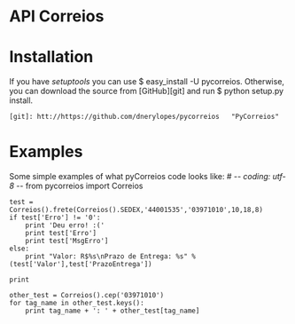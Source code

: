 API Correios
============

Installation
============
If you have _setuptools_ you can use 
    $ easy_install -U pycorreios.
Otherwise, you can download the source from [GitHub][git] and run 
    $ python setup.py install.

    [git]: htt://https://github.com/dnerylopes/pycorreios   "PyCorreios"

Examples
========
Some simple examples of what pyCorreios code looks like:
    # -*- coding: utf-8 -*-
    from pycorreios import Correios

    test = Correios().frete(Correios().SEDEX,'44001535','03971010',10,18,8)
    if test['Erro'] != '0':
        print 'Deu erro! :('
        print test['Erro']
        print test['MsgErro']
    else:
        print "Valor: R$%s\nPrazo de Entrega: %s" % (test['Valor'],test['PrazoEntrega'])

    print

    other_test = Correios().cep('03971010')
    for tag_name in other_test.keys():
        print tag_name + ': ' + other_test[tag_name]
